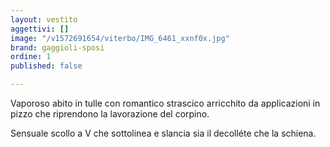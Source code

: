 ```yaml
---
layout: vestito
aggettivi: []
image: "/v1572691654/viterbo/IMG_6461_xxnf0x.jpg"
brand: gaggioli-sposi
ordine: 1
published: false

---
```

Vaporoso abito in tulle con romantico strascico arricchito da applicazioni in pizzo che riprendono la lavorazione del corpino.

Sensuale scollo a V che sottolinea e slancia sia il decolléte che la schiena.